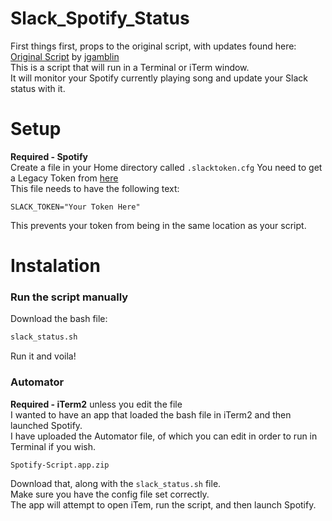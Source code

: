 # Slack_Spotify_Status
First things first, props to the original script, with updates found here:
[Original Script](https://gist.github.com/jgamblin/9701ed50398d138c65ead316b5d11b26) by [jgamblin](https://gist.github.com/jgamblin)  
This is a script that will run in a Terminal or iTerm window.  
It will monitor your Spotify currently playing song and update your Slack status with it.

# Setup
**Required - Spotify**  
Create a file in your Home directory called `.slacktoken.cfg`
You need to get a Legacy Token from [here](https://api.slack.com/custom-integrations/legacy-tokens)  
This file needs to have the following text:
```
SLACK_TOKEN="Your Token Here"
```
This prevents your token from being in the same location as your script. 

# Instalation
### Run the script manually
Download the bash file:
```sh
slack_status.sh
```
Run it and voila!

### Automator
**Required - iTerm2** unless you edit the file  
I wanted to have an app that loaded the bash file in iTerm2 and then launched Spotify.  
I have uploaded the Automator file, of which you can edit in order to run in Terminal if you wish.
```
Spotify-Script.app.zip
```
Download that, along with the `slack_status.sh` file.  
Make sure you have the config file set correctly.  
The app will attempt to open iTem, run the script, and then launch Spotify. 